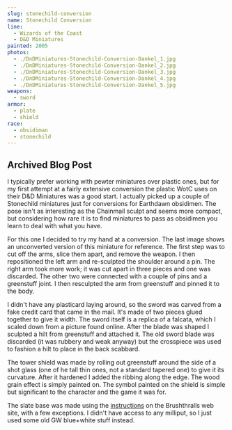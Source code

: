 ```yaml
---
slug: stonechild-conversion
name: Stonechild Conversion
line:
  - Wizards of the Coast
  - D&D Miniatures
painted: 2005
photos:
  - ./DnDMiniatures-Stonechild-Conversion-Dankel_1.jpg
  - ./DnDMiniatures-Stonechild-Conversion-Dankel_2.jpg
  - ./DnDMiniatures-Stonechild-Conversion-Dankel_3.jpg
  - ./DnDMiniatures-Stonechild-Conversion-Dankel_4.jpg
  - ./DnDMiniatures-Stonechild-Conversion-Dankel_5.jpg
weapons:
  - sword
armor:
  - plate
  - shield
race:
  - obsidiman
  - stonechild
---
```


## Archived Blog Post

I typically prefer working with pewter miniatures over plastic ones, but for my first attempt at a fairly extensive conversion the plastic WotC uses on their D&D Miniatures was a good start. I actually picked up a couple of Stonechild miniatures just for conversions for Earthdawn obsidimen. The pose isn't as interesting as the Chainmail sculpt and seems more compact, but considering how rare it is to find miniatures to pass as obsidimen you learn to deal with what you have.

For this one I decided to try my hand at a conversion. The last image shows an unconverted version of this miniature for reference. The first step was to cut off the arms, slice them apart, and remove the weapon. I then repositioned the left arm and re-sculpted the shoulder around a pin. The right arm took more work; it was cut apart in three pieces and one was discarded. The other two were connected with a couple of pins and a greenstuff joint. I then resculpted the arm from greenstuff and pinned it to the body.

I didn't have any plasticard laying around, so the sword was carved from a fake credit card that came in the mail. It's made of two pieces glued together to give it width. The sword itself is a replica of a falcata, which I scaled down from a picture found online. After the blade was shaped I sculpted a hilt from greenstuff and attached it. The old sword blade was discarded (it was rubbery and weak anyway) but the crosspiece was used to fashion a hilt to place in the back scabbard.

The tower shield was made by rolling out greenstuff around the side of a shot glass (one of he tall thin ones, not a standard tapered one) to give it its curvature. After it hardened I added the ribbing along the edge. The wood grain effect is simply painted on. The symbol painted on the shield is simple but significant to the character and the game it was for.

The slate base was made using the [instructions](http://archive.brushthralls.com/basing/slate-bases-2.html) on the Brushthralls web site, with a few exceptions. I didn't have access to any milliput, so I just used some old GW blue+white stuff instead.
